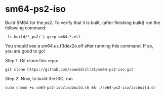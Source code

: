 # sm64-ps2-iso

Build SM64 for the ps2. To verify that it is built, (after finishing build) run the following command:

``` ls build/*_ps2/ | grep sm64.*.elf```

You should see a sm64.us.f3dex2e.elf after running this command. If so, you are good to go!

Step 1. Git clone this repo:

```git clone https://github.com/sounddrill31/sm64-ps2-iso.git```

Step 2. Now, to build the ISO, run 

```sudo chmod +x sm64-ps2-iso/isobuild.sh && ./sm64-ps2-iso/isobuild.sh```
